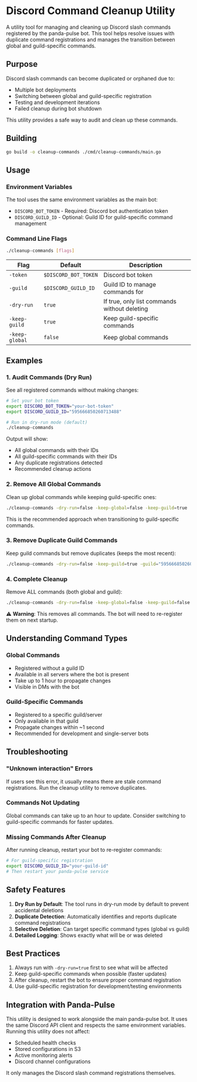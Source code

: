 # Discord Command Cleanup Utility

A utility tool for managing and cleaning up Discord slash commands registered by the panda-pulse bot. This tool helps resolve issues with duplicate command registrations and manages the transition between global and guild-specific commands.

## Purpose

Discord slash commands can become duplicated or orphaned due to:
- Multiple bot deployments
- Switching between global and guild-specific registration
- Testing and development iterations
- Failed cleanup during bot shutdown

This utility provides a safe way to audit and clean up these commands.

## Building

```bash
go build -o cleanup-commands ./cmd/cleanup-commands/main.go
```

## Usage

### Environment Variables

The tool uses the same environment variables as the main bot:
- `DISCORD_BOT_TOKEN` - Required: Discord bot authentication token
- `DISCORD_GUILD_ID` - Optional: Guild ID for guild-specific command management

### Command Line Flags

```bash
./cleanup-commands [flags]
```

| Flag | Default | Description |
|------|---------|-------------|
| `-token` | `$DISCORD_BOT_TOKEN` | Discord bot token |
| `-guild` | `$DISCORD_GUILD_ID` | Guild ID to manage commands for |
| `-dry-run` | `true` | If true, only list commands without deleting |
| `-keep-guild` | `true` | Keep guild-specific commands |
| `-keep-global` | `false` | Keep global commands |

## Examples

### 1. Audit Commands (Dry Run)

See all registered commands without making changes:

```bash
# Set your bot token
export DISCORD_BOT_TOKEN="your-bot-token"
export DISCORD_GUILD_ID="595666850260713488"

# Run in dry-run mode (default)
./cleanup-commands
```

Output will show:
- All global commands with their IDs
- All guild-specific commands with their IDs  
- Any duplicate registrations detected
- Recommended cleanup actions

### 2. Remove All Global Commands

Clean up global commands while keeping guild-specific ones:

```bash
./cleanup-commands -dry-run=false -keep-global=false -keep-guild=true
```

This is the recommended approach when transitioning to guild-specific commands.

### 3. Remove Duplicate Guild Commands

Keep guild commands but remove duplicates (keeps the most recent):

```bash
./cleanup-commands -dry-run=false -keep-guild=true -guild="595666850260713488"
```

### 4. Complete Cleanup

Remove ALL commands (both global and guild):

```bash
./cleanup-commands -dry-run=false -keep-global=false -keep-guild=false
```

⚠️ **Warning**: This removes all commands. The bot will need to re-register them on next startup.

## Understanding Command Types

### Global Commands
- Registered without a guild ID
- Available in all servers where the bot is present
- Take up to 1 hour to propagate changes
- Visible in DMs with the bot

### Guild-Specific Commands
- Registered to a specific guild/server
- Only available in that guild
- Propagate changes within ~1 second
- Recommended for development and single-server bots

## Troubleshooting

### "Unknown interaction" Errors
If users see this error, it usually means there are stale command registrations. Run the cleanup utility to remove duplicates.

### Commands Not Updating
Global commands can take up to an hour to update. Consider switching to guild-specific commands for faster updates.

### Missing Commands After Cleanup
After running cleanup, restart your bot to re-register commands:

```bash
# For guild-specific registration
export DISCORD_GUILD_ID="your-guild-id"
# Then restart your panda-pulse service
```

## Safety Features

1. **Dry Run by Default**: The tool runs in dry-run mode by default to prevent accidental deletions
2. **Duplicate Detection**: Automatically identifies and reports duplicate command registrations
3. **Selective Deletion**: Can target specific command types (global vs guild)
4. **Detailed Logging**: Shows exactly what will be or was deleted

## Best Practices

1. Always run with `-dry-run=true` first to see what will be affected
2. Keep guild-specific commands when possible (faster updates)
3. After cleanup, restart the bot to ensure proper command registration
4. Use guild-specific registration for development/testing environments

## Integration with Panda-Pulse

This utility is designed to work alongside the main panda-pulse bot. It uses the same Discord API client and respects the same environment variables. Running this utility does not affect:
- Scheduled health checks
- Stored configurations in S3
- Active monitoring alerts
- Discord channel configurations

It only manages the Discord slash command registrations themselves.